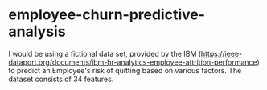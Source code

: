 # employee-churn-predictive-analysis
I would be using a fictional data set, provided by the IBM (https://ieee-dataport.org/documents/ibm-hr-analytics-employee-attrition-performance) to predict an Employee's risk of quitting based on various factors. The dataset consists of 34 features.
